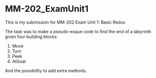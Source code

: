 # MM-202_ExamUnit1
This is my submission for MM-202 Exam Unit 1: Basic Redux

The task was to make a pseudo-esque code to find the end of a labyrinth given four building blocks:
1. Move
2. Turn
3. Peek
4. AtGoal

And the possibility to add extra methods.